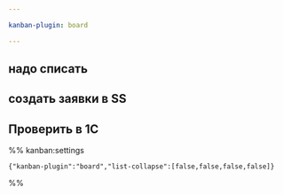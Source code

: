 ```yaml
---

kanban-plugin: board

---
```


## 



## надо списать



## создать заявки в SS



## Проверить в 1C





%% kanban:settings
```
{"kanban-plugin":"board","list-collapse":[false,false,false,false]}
```
%%
